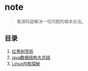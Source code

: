 # note
> 看源码是解决一切问题的根本办法。

## 目录
1. [红黑树赏析](github.com/gdggfb/note/resource/RedBlackTree.md)
2. [java数据结构大总结]()
3. [Linux内核探秘]()

